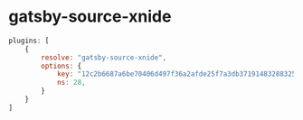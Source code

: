 # gatsby-source-xnide

```javascript
plugins: [
    {
        resolve: "gatsby-source-xnide",
        options: {
            key: "12c2b6687a6be70406d497f36a2afde25f7a3db3719148328832536debdd3504",
            ns: 28,
        }
    }
]
```